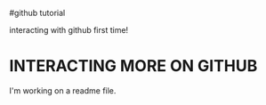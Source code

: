 #github tutorial

interacting with github first time!


# INTERACTING MORE ON GITHUB

I'm working on a readme file.